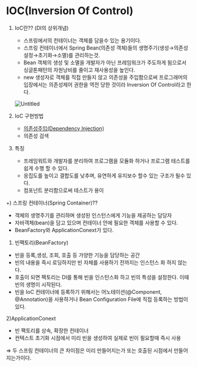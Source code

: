 # IOC(Inversion Of Control)

1. IoC란?? (DI의 상위개념)
    - 스프링에서의 컨테이너는 객체를 담을수 있는 용기이다.
    - 스프링 컨테이너에서 Spring Bean(의존성 객체)들의 생명주기(생성→의존성설정→초기화→소멸)를 관리하는것.
    - Bean 객체의 생성 및 소멸을 개발자가 아닌 프레임워크가 주도하게 됨으로서 싱글톤패턴의 자원낭비를 줄이고 재사용성을 높인다.
    - new 생성자로 객체를 직접 만들지 않고 의존성을 주입함으로써 프로그래머의 입장에서는 의존성제어 권한을 역전 당한 것이라 Inversion Of Control라고 한다.
    
    ![Untitled](IOC(Inversion%20Of%20Control)%20ef4078e81ba7496cab657b3ec4a97df1/Untitled.png)
    
2. IoC 구현방법
    - [의존성주입(Dependency Injection)](%E1%84%8B%E1%85%B4%E1%84%8C%E1%85%A9%E1%86%AB%E1%84%89%E1%85%A5%E1%86%BC%E1%84%8C%E1%85%AE%E1%84%8B%E1%85%B5%E1%86%B8(Dependency%20Injection)%207e711e9ba7f046abbefb7ba908dfa4b0.md)
    - 의존성 검색
    
3. 특징
    - 프레임워트와 개발자를 분리하여 프로그램을 모듈화 하거나 프로그램 테스트를 쉽게 수행 할 수 있다.
    - 응집도를 높이고 결합도를 낮추며, 유연하게 유지보수 할수 있는 구조가 될수 있다.
    - 컴포넌트 분리함으로써 테스트가 용이
    

+) 스프링 컨테이너(Spring Container)??

- 객체의 생명주기를 관리하며 생성된 인스턴스에게 기능을 제공하는 담당자
- 자바객체(bean)을 담고 있으며 컨테이너 안에 필요한 객체를 사용할 수 있다.
- BeanFactory와 ApplicationConext가 있다.
    
    

1) 빈팩토리(BeanFactory)

- 빈을 등록,생성, 조회, 호출 등 가양한 기능을 담당하는 공간
- 빈의 내용을 즉시 로딩하지만 빈 자체를 사용하기 전까지는 인스턴스 화 하지 않는다.
- 호출이 되면 팩토리는 DI를 통해 빈을 인스턴스화 하고 빈의 특성을 설정한다. 이때 빈의 생명이 시작된다.
- 빈을 IoC 컨테이너에 등록하기 위해서는 어노테이션(@Component, @Annotation)을 사용하거나 Bean Configuration File에 직접 등록하는 방법이 있다.

2)ApplicationConext

- 빈 팩토리를 상속, 확장한 컨테이너
- 컨텍스트 초기화 시점에서 미리 빈을 생성하여 실제로 빈이 필요할때 즉시 사용

⇒ 두 스프링 컨테이너의 큰 차이점은 미리 만들어지는가 또는 호출된 시점에서 만들어지는가이다.
